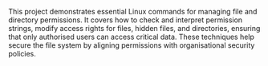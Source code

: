 This project demonstrates essential Linux commands for managing file and directory permissions. It covers how to check and interpret permission strings, modify access rights for files, hidden files, and directories, ensuring that only authorised users can access critical data. These techniques help secure the file system by aligning permissions with organisational security policies.








